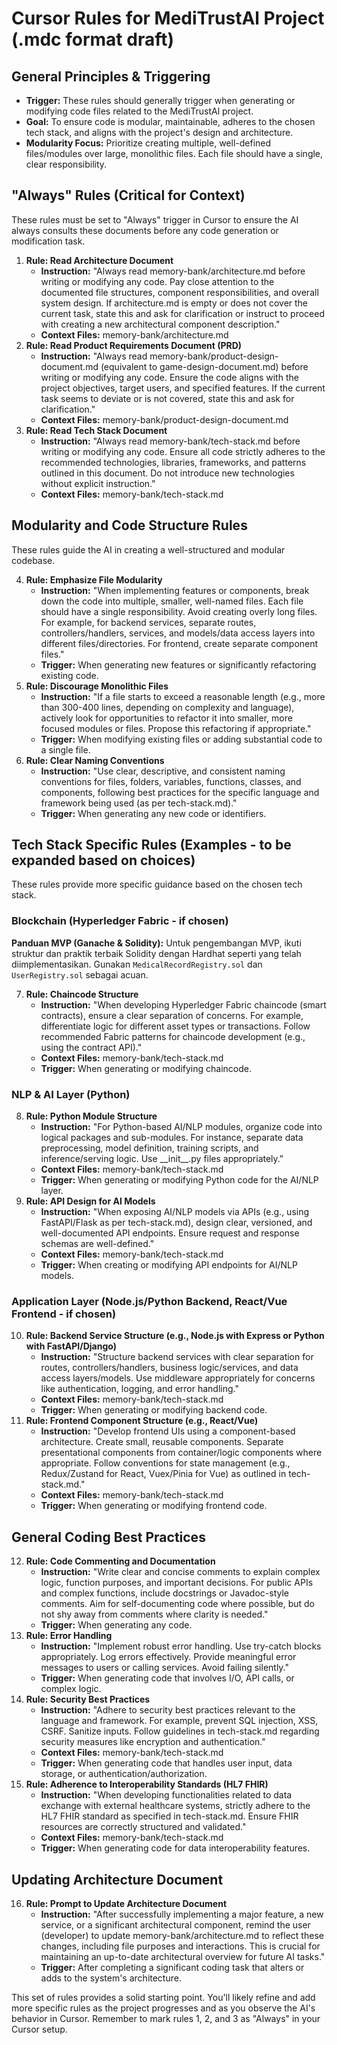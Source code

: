 # **Cursor Rules for MediTrustAl Project (.mdc format draft)**

## **General Principles & Triggering**

* **Trigger:** These rules should generally trigger when generating or modifying code files related to the MediTrustAl project.  
* **Goal:** To ensure code is modular, maintainable, adheres to the chosen tech stack, and aligns with the project's design and architecture.  
* **Modularity Focus:** Prioritize creating multiple, well-defined files/modules over large, monolithic files. Each file should have a single, clear responsibility.

## **"Always" Rules (Critical for Context)**

These rules must be set to "Always" trigger in Cursor to ensure the AI always consults these documents before any code generation or modification task.

1. **Rule: Read Architecture Document**  
   * **Instruction:** "Always read memory-bank/architecture.md before writing or modifying any code. Pay close attention to the documented file structures, component responsibilities, and overall system design. If architecture.md is empty or does not cover the current task, state this and ask for clarification or instruct to proceed with creating a new architectural component description."  
   * **Context Files:** memory-bank/architecture.md  
2. **Rule: Read Product Requirements Document (PRD)**  
   * **Instruction:** "Always read memory-bank/product-design-document.md (equivalent to game-design-document.md) before writing or modifying any code. Ensure the code aligns with the project objectives, target users, and specified features. If the current task seems to deviate or is not covered, state this and ask for clarification."  
   * **Context Files:** memory-bank/product-design-document.md  
3. **Rule: Read Tech Stack Document**  
   * **Instruction:** "Always read memory-bank/tech-stack.md before writing or modifying any code. Ensure all code strictly adheres to the recommended technologies, libraries, frameworks, and patterns outlined in this document. Do not introduce new technologies without explicit instruction."  
   * **Context Files:** memory-bank/tech-stack.md

## **Modularity and Code Structure Rules**

These rules guide the AI in creating a well-structured and modular codebase.

4. **Rule: Emphasize File Modularity**  
   * **Instruction:** "When implementing features or components, break down the code into multiple, smaller, well-named files. Each file should have a single responsibility. Avoid creating overly long files. For example, for backend services, separate routes, controllers/handlers, services, and models/data access layers into different files/directories. For frontend, create separate component files."  
   * **Trigger:** When generating new features or significantly refactoring existing code.  
5. **Rule: Discourage Monolithic Files**  
   * **Instruction:** "If a file starts to exceed a reasonable length (e.g., more than 300-400 lines, depending on complexity and language), actively look for opportunities to refactor it into smaller, more focused modules or files. Propose this refactoring if appropriate."  
   * **Trigger:** When modifying existing files or adding substantial code to a single file.  
6. **Rule: Clear Naming Conventions**  
   * **Instruction:** "Use clear, descriptive, and consistent naming conventions for files, folders, variables, functions, classes, and components, following best practices for the specific language and framework being used (as per tech-stack.md)."  
   * **Trigger:** When generating any new code or identifiers.

## **Tech Stack Specific Rules (Examples \- to be expanded based on choices)**

These rules provide more specific guidance based on the chosen tech stack.

### **Blockchain (Hyperledger Fabric \- if chosen)**

**Panduan MVP (Ganache & Solidity):** Untuk pengembangan MVP, ikuti struktur dan praktik terbaik Solidity dengan Hardhat seperti yang telah diimplementasikan. Gunakan `MedicalRecordRegistry.sol` dan `UserRegistry.sol` sebagai acuan.

7. **Rule: Chaincode Structure**  
   * **Instruction:** "When developing Hyperledger Fabric chaincode (smart contracts), ensure a clear separation of concerns. For example, differentiate logic for different asset types or transactions. Follow recommended Fabric patterns for chaincode development (e.g., using the contract API)."  
   * **Context Files:** memory-bank/tech-stack.md  
   * **Trigger:** When generating or modifying chaincode.

### **NLP & AI Layer (Python)**

8. **Rule: Python Module Structure**  
   * **Instruction:** "For Python-based AI/NLP modules, organize code into logical packages and sub-modules. For instance, separate data preprocessing, model definition, training scripts, and inference/serving logic. Use \_\_init\_\_.py files appropriately."  
   * **Context Files:** memory-bank/tech-stack.md  
   * **Trigger:** When generating or modifying Python code for the AI/NLP layer.  
9. **Rule: API Design for AI Models**  
   * **Instruction:** "When exposing AI/NLP models via APIs (e.g., using FastAPI/Flask as per tech-stack.md), design clear, versioned, and well-documented API endpoints. Ensure request and response schemas are well-defined."  
   * **Context Files:** memory-bank/tech-stack.md  
   * **Trigger:** When creating or modifying API endpoints for AI/NLP models.

### **Application Layer (Node.js/Python Backend, React/Vue Frontend \- if chosen)**

10. **Rule: Backend Service Structure (e.g., Node.js with Express or Python with FastAPI/Django)**  
    * **Instruction:** "Structure backend services with clear separation for routes, controllers/handlers, business logic/services, and data access layers/models. Use middleware appropriately for concerns like authentication, logging, and error handling."  
    * **Context Files:** memory-bank/tech-stack.md  
    * **Trigger:** When generating or modifying backend code.  
11. **Rule: Frontend Component Structure (e.g., React/Vue)**  
    * **Instruction:** "Develop frontend UIs using a component-based architecture. Create small, reusable components. Separate presentational components from container/logic components where appropriate. Follow conventions for state management (e.g., Redux/Zustand for React, Vuex/Pinia for Vue) as outlined in tech-stack.md."  
    * **Context Files:** memory-bank/tech-stack.md  
    * **Trigger:** When generating or modifying frontend code.

## **General Coding Best Practices**

12. **Rule: Code Commenting and Documentation**  
    * **Instruction:** "Write clear and concise comments to explain complex logic, function purposes, and important decisions. For public APIs and complex functions, include docstrings or Javadoc-style comments. Aim for self-documenting code where possible, but do not shy away from comments where clarity is needed."  
    * **Trigger:** When generating any code.  
13. **Rule: Error Handling**  
    * **Instruction:** "Implement robust error handling. Use try-catch blocks appropriately. Log errors effectively. Provide meaningful error messages to users or calling services. Avoid failing silently."  
    * **Trigger:** When generating code that involves I/O, API calls, or complex logic.  
14. **Rule: Security Best Practices**  
    * **Instruction:** "Adhere to security best practices relevant to the language and framework. For example, prevent SQL injection, XSS, CSRF. Sanitize inputs. Follow guidelines in tech-stack.md regarding security measures like encryption and authentication."  
    * **Context Files:** memory-bank/tech-stack.md  
    * **Trigger:** When generating code that handles user input, data storage, or authentication/authorization.  
15. **Rule: Adherence to Interoperability Standards (HL7 FHIR)**  
    * **Instruction:** "When developing functionalities related to data exchange with external healthcare systems, strictly adhere to the HL7 FHIR standard as specified in tech-stack.md. Ensure FHIR resources are correctly structured and validated."  
    * **Context Files:** memory-bank/tech-stack.md  
    * **Trigger:** When generating code for data interoperability features.

## **Updating Architecture Document**

16. **Rule: Prompt to Update Architecture Document**  
    * **Instruction:** "After successfully implementing a major feature, a new service, or a significant architectural component, remind the user (developer) to update memory-bank/architecture.md to reflect these changes, including file purposes and interactions. This is crucial for maintaining an up-to-date architectural overview for future AI tasks."  
    * **Trigger:** After completing a significant coding task that alters or adds to the system's architecture.

This set of rules provides a solid starting point. You'll likely refine and add more specific rules as the project progresses and as you observe the AI's behavior in Cursor. Remember to mark rules 1, 2, and 3 as "Always" in your Cursor setup.